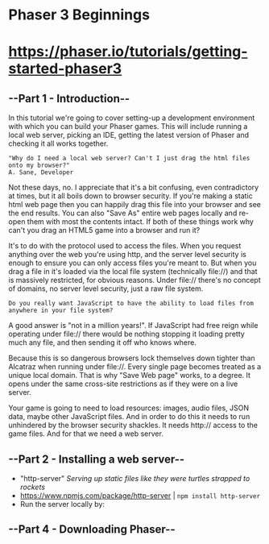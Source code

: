 # Phaser 3 Beginnings
# https://phaser.io/tutorials/getting-started-phaser3
## **--Part 1 - Introduction--**
In this tutorial we're going to cover setting-up a development environment with which you can build your Phaser games. This will include running a local web server, picking an IDE, getting the latest version of Phaser and checking it all works together.

    "Why do I need a local web server? Can't I just drag the html files onto my browser?"
    A. Sane, Developer

Not these days, no. I appreciate that it's a bit confusing, even contradictory at times, but it all boils down to browser security. If you're making a static html web page then you can happily drag this file into your browser and see the end results. You can also "Save As" entire web pages locally and re-open them with most the contents intact. If both of these things work why can't you drag an HTML5 game into a browser and run it?

It's to do with the protocol used to access the files. When you request anything over the web you're using http, and the server level security is enough to ensure you can only access files you're meant to. But when you drag a file in it's loaded via the local file system (technically file://) and that is massively restricted, for obvious reasons. Under file:// there's no concept of domains, no server level security, just a raw file system.

    Do you really want JavaScript to have the ability to load files from anywhere in your file system?

A good answer is "not in a million years!". If JavaScript had free reign while operating under file:// there would be nothing stopping it loading pretty much any file, and then sending it off who knows where.

Because this is so dangerous browsers lock themselves down tighter than Alcatraz when running under file://. Every single page becomes treated as a unique local domain. That is why "Save Web page" works, to a degree. It opens under the same cross-site restrictions as if they were on a live server.

Your game is going to need to load resources: images, audio files, JSON data, maybe other JavaScript files. And in order to do this it needs to run unhindered by the browser security shackles. It needs http:// access to the game files. And for that we need a web server.

## **--Part 2 - Installing a web server--**
* "http-server" *Serving up static files like they were turtles strapped to rockets*
* https://www.npmjs.com/package/http-server | `npm install http-server`
* Run the server locally by:

## **--Part 4 - Downloading Phaser--**


<!-- ## https://phaser.io/tutorials/making-your-first-phaser-3-game 
Tutorial for a Phaser 3 simple star collecting game. -->